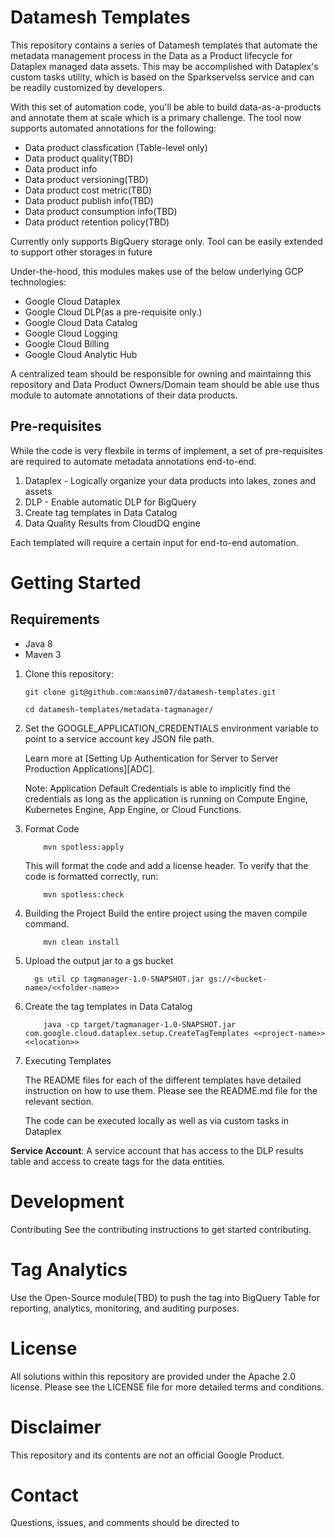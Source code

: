 # Datamesh Templates
This repository contains a series of Datamesh templates that automate the metadata management process in the Data as a Product lifecycle for Dataplex managed data assets. This may be accomplished with Dataplex's custom tasks utility, which is based on the Sparkservelss service and can be readily customized by developers.

With this set of automation code, you'll be able to build data-as-a-products and annotate them at scale which is a primary challenge. The tool now supports automated annotations for the following:

- Data product classfication (Table-level only)
- Data product quality(TBD)
- Data product info
- Data product versioning(TBD)
- Data product cost metric(TBD)
- Data product publish info(TBD)
- Data product consumption info(TBD)
- Data product retention policy(TBD)

Currently only supports BigQuery storage only. Tool can be easily extended to support other storages in future

Under-the-hood, this modules makes use of the below underlying GCP technologies:
- Google Cloud Dataplex
- Google Cloud DLP(as a pre-requisite only.)
- Google Cloud Data Catalog
- Google Cloud Logging
- Google Cloud Billing
- Google Cloud Analytic Hub

A centralized team should be responsible for owning and maintainng this repository and Data Product Owners/Domain team should be able use thus module to automate annotations of their data products.

## Pre-requisites
While the code is very flexbile in terms of implement, a set of pre-requisites are required to automate metadata annotations end-to-end.

1. Dataplex - Logically organize your data products into lakes, zones and assets
2. DLP - Enable automatic DLP for BigQuery
3. Create tag templates in Data Catalog
4. Data Quality Results from CloudDQ engine

Each templated will require a certain input for end-to-end automation.

# Getting Started

## Requirements
- Java 8
- Maven 3

1. Clone this repository:

    ```
    git clone git@github.com:mansim07/datamesh-templates.git

    cd datamesh-templates/metadata-tagmanager/
    ```
2.  Set the GOOGLE_APPLICATION_CREDENTIALS environment variable to point to a service account key JSON file path.

    Learn more at [Setting Up Authentication for Server to Server Production Applications][ADC].

    Note: Application Default Credentials is able to implicitly find the credentials as long as the application is running on Compute Engine, Kubernetes Engine, App Engine, or Cloud Functions.

3. Format Code
    ```
        mvn spotless:apply
    ```
    This will format the code and add a license header. To verify that the code is formatted correctly, run:

    ```
        mvn spotless:check
    ```

4. Building the Project
    Build the entire project using the maven compile command.
    ```
        mvn clean install
    ```

5. Upload the output jar to a gs bucket
    ```
      gs util cp tagmanager-1.0-SNAPSHOT.jar gs://<bucket-name>/<<folder-name>>
    ```

6. Create the tag templates in Data Catalog
    ```
        java -cp target/tagmanager-1.0-SNAPSHOT.jar  com.google.cloud.dataplex.setup.CreateTagTemplates <<project-name>> <<location>>
    ```
7. Executing Templates

    The README files for each of the different templates have detailed instruction on how to use them. Please see the README.md file for the relevant section.

    The code can be executed locally as well as via custom tasks in Dataplex

**Service Account**:
A service account that has access to the DLP results table and access to create tags for the data entities.

# Development
Contributing
See the contributing instructions to get started contributing.

# Tag Analytics
Use the Open-Source module(TBD) to push the tag into BigQuery Table for reporting, analytics, monitoring, and auditing purposes.

# License
All solutions within this repository are provided under the Apache 2.0 license. Please see the LICENSE file for more detailed terms and conditions.

# Disclaimer
This repository and its contents are not an official Google Product.

# Contact
Questions, issues, and comments should be directed to
